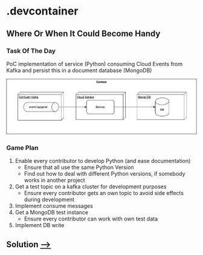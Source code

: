 # .devcontainer

## Where Or When It Could Become Handy

### Task Of The Day

PoC implementation of service (Python) consuming Cloud Events from Kafka and persist this in a document database (MongoDB)

![](./assets/context.png)


### Game Plan

1. Enable every contributor to develop Python (and ease documentation)
   - Ensure that all use the same Python Version
   - Find out how to deal with different Python versions, if somebody works in another project
2. Get a test topic on a kafka cluster for development purposes
   - Ensure every contributor gets an own topic to avoid side effects during development
3. Implement consume messages
4. Get a MongoDB test instance
   - Ensure every contributor can work with own test data
5. Implement DB write 

## Solution [-->](./docu/01.md)

